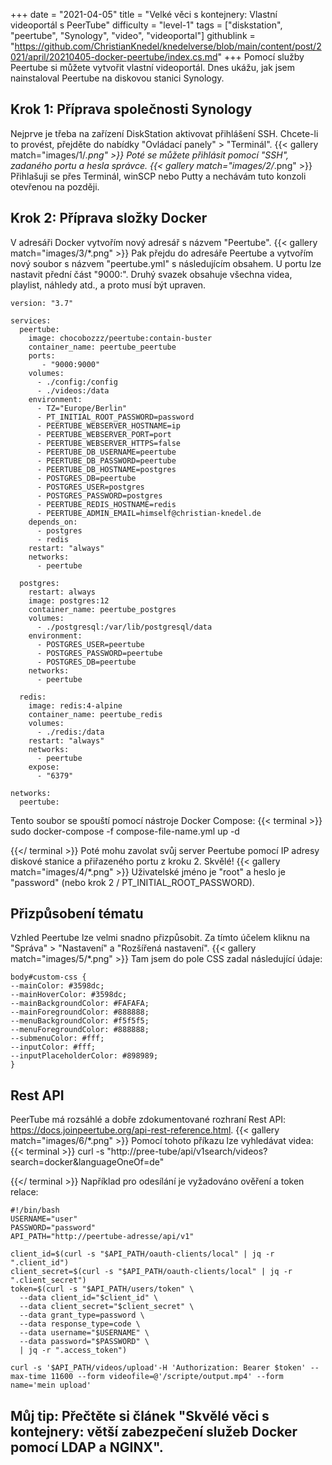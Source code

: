 +++
date = "2021-04-05"
title = "Velké věci s kontejnery: Vlastní videoportál s PeerTube"
difficulty = "level-1"
tags = ["diskstation", "peertube", "Synology", "video", "videoportal"]
githublink = "https://github.com/ChristianKnedel/knedelverse/blob/main/content/post/2021/april/20210405-docker-peertube/index.cs.md"
+++
Pomocí služby Peertube si můžete vytvořit vlastní videoportál. Dnes ukážu, jak jsem nainstaloval Peertube na diskovou stanici Synology.
## Krok 1: Příprava společnosti Synology
Nejprve je třeba na zařízení DiskStation aktivovat přihlášení SSH. Chcete-li to provést, přejděte do nabídky "Ovládací panely" > "Terminál".
{{< gallery match="images/1/*.png" >}}
Poté se můžete přihlásit pomocí "SSH", zadaného portu a hesla správce.
{{< gallery match="images/2/*.png" >}}
Přihlašuji se přes Terminál, winSCP nebo Putty a nechávám tuto konzoli otevřenou na později.
## Krok 2: Příprava složky Docker
V adresáři Docker vytvořím nový adresář s názvem "Peertube".
{{< gallery match="images/3/*.png" >}}
Pak přejdu do adresáře Peertube a vytvořím nový soubor s názvem "peertube.yml" s následujícím obsahem. U portu lze nastavit přední část "9000:". Druhý svazek obsahuje všechna videa, playlist, náhledy atd., a proto musí být upraven.
```
version: "3.7"

services:
  peertube:
    image: chocobozzz/peertube:contain-buster
    container_name: peertube_peertube
    ports:
       - "9000:9000"
    volumes:
      - ./config:/config
      - ./videos:/data
    environment:
      - TZ="Europe/Berlin"
      - PT_INITIAL_ROOT_PASSWORD=password
      - PEERTUBE_WEBSERVER_HOSTNAME=ip
      - PEERTUBE_WEBSERVER_PORT=port
      - PEERTUBE_WEBSERVER_HTTPS=false
      - PEERTUBE_DB_USERNAME=peertube
      - PEERTUBE_DB_PASSWORD=peertube
      - PEERTUBE_DB_HOSTNAME=postgres
      - POSTGRES_DB=peertube
      - POSTGRES_USER=postgres
      - POSTGRES_PASSWORD=postgres
      - PEERTUBE_REDIS_HOSTNAME=redis
      - PEERTUBE_ADMIN_EMAIL=himself@christian-knedel.de
    depends_on:
      - postgres
      - redis
    restart: "always"
    networks:
      - peertube

  postgres:
    restart: always
    image: postgres:12
    container_name: peertube_postgres
    volumes:
      - ./postgresql:/var/lib/postgresql/data
    environment:
      - POSTGRES_USER=peertube
      - POSTGRES_PASSWORD=peertube
      - POSTGRES_DB=peertube
    networks:
      - peertube

  redis:
    image: redis:4-alpine
    container_name: peertube_redis
    volumes:
      - ./redis:/data
    restart: "always"
    networks:
      - peertube
    expose:
      - "6379"

networks:
  peertube:

```
Tento soubor se spouští pomocí nástroje Docker Compose:
{{< terminal >}}
sudo docker-compose -f compose-file-name.yml up -d

{{</ terminal >}}
Poté mohu zavolat svůj server Peertube pomocí IP adresy diskové stanice a přiřazeného portu z kroku 2. Skvělé!
{{< gallery match="images/4/*.png" >}}
Uživatelské jméno je "root" a heslo je "password" (nebo krok 2 / PT_INITIAL_ROOT_PASSWORD).
## Přizpůsobení tématu
Vzhled Peertube lze velmi snadno přizpůsobit. Za tímto účelem kliknu na "Správa" > "Nastavení" a "Rozšířená nastavení".
{{< gallery match="images/5/*.png" >}}
Tam jsem do pole CSS zadal následující údaje:
```
body#custom-css {
--mainColor: #3598dc;
--mainHoverColor: #3598dc;
--mainBackgroundColor: #FAFAFA;
--mainForegroundColor: #888888;
--menuBackgroundColor: #f5f5f5;
--menuForegroundColor: #888888;
--submenuColor: #fff;
--inputColor: #fff;
--inputPlaceholderColor: #898989;
}

```

## Rest API
PeerTube má rozsáhlé a dobře zdokumentované rozhraní Rest API: https://docs.joinpeertube.org/api-rest-reference.html.
{{< gallery match="images/6/*.png" >}}
Pomocí tohoto příkazu lze vyhledávat videa:
{{< terminal >}}
curl -s "http://pree-tube/api/v1search/videos?search=docker&languageOneOf=de"

{{</ terminal >}}
Například pro odesílání je vyžadováno ověření a token relace:
```
#!/bin/bash
USERNAME="user"
PASSWORD="password"
API_PATH="http://peertube-adresse/api/v1"

client_id=$(curl -s "$API_PATH/oauth-clients/local" | jq -r ".client_id")
client_secret=$(curl -s "$API_PATH/oauth-clients/local" | jq -r ".client_secret")
token=$(curl -s "$API_PATH/users/token" \
  --data client_id="$client_id" \
  --data client_secret="$client_secret" \
  --data grant_type=password \
  --data response_type=code \
  --data username="$USERNAME" \
  --data password="$PASSWORD" \
  | jq -r ".access_token")

curl -s '$API_PATH/videos/upload'-H 'Authorization: Bearer $token' --max-time 11600 --form videofile=@'/scripte/output.mp4' --form name='mein upload' 

```

## Můj tip: Přečtěte si článek "Skvělé věci s kontejnery: větší zabezpečení služeb Docker pomocí LDAP a NGINX".
